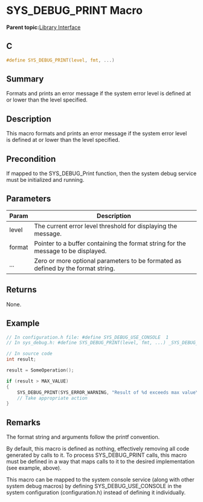 # SYS\_DEBUG\_PRINT Macro

**Parent topic:**[Library Interface](GUID-3CBAD06F-CC26-46CB-AF78-AE7790F210D6.md)

## C

```c
#define SYS_DEBUG_PRINT(level, fmt, ...)

```

## Summary

Formats and prints an error message if the system error level is defined at or lower than the level specified.

## Description

This macro formats and prints an error message if the system error level<br />is defined at or lower than the level specified.

## Precondition

If mapped to the SYS\_DEBUG\_Print function, then the system debug service must be initialized and running.

## Parameters

|Param|Description|
|-----|-----------|
|level|The current error level threshold for displaying the message.|
|format|Pointer to a buffer containing the format string for the message to be displayed.|
|...|Zero or more optional parameters to be formated as defined by the format string.|

## Returns

None.

## Example

```c
// In configuration.h file: #define SYS_DEBUG_USE_CONSOLE  1
// In sys_debug.h: #define SYS_DEBUG_PRINT(level, fmt, ...) _SYS_DEBUG_PRINT(level, fmt, ##__VA_ARGS__)

// In source code
int result;

result = SomeOperation();

if (result > MAX_VALUE)
{
    SYS_DEBUG_PRINT(SYS_ERROR_WARNING, "Result of %d exceeds max value\r\n", result);
    // Take appropriate action
}
```

## Remarks

The format string and arguments follow the printf convention.

By default, this macro is defined as nothing, effectively removing all code generated by calls to it. To process SYS\_DEBUG\_PRINT calls, this macro must be defined in a way that maps calls to it to the desired implementation \(see example, above\).

This macro can be mapped to the system console service \(along with other system debug macros\) by defining SYS\_DEBUG\_USE\_CONSOLE in the system configuration \(configuration.h\) instead of defining it individually.

